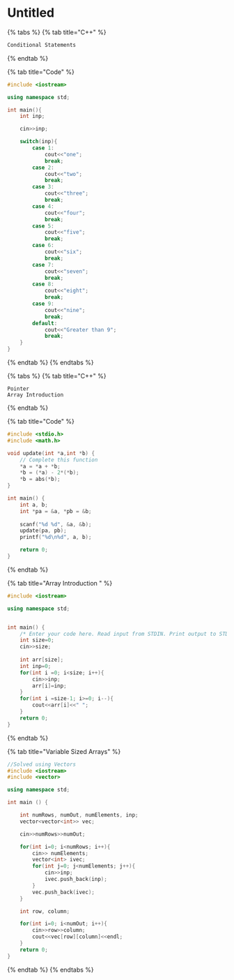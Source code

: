 # Untitled

{% tabs %}
{% tab title="C++" %}
```cpp
Conditional Statements
```
{% endtab %}

{% tab title="Code" %}
```cpp
#include <iostream>

using namespace std;

int main(){
    int inp;

    cin>>inp;

    switch(inp){
        case 1:
            cout<<"one";
            break;
        case 2:
            cout<<"two";
            break;
        case 3:
            cout<<"three";
            break;
        case 4:
            cout<<"four";
            break;
        case 5:
            cout<<"five";
            break;
        case 6:
            cout<<"six";
            break;
        case 7:
            cout<<"seven";
            break;
        case 8:
            cout<<"eight";
            break;
        case 9:
            cout<<"nine";
            break;
        default:
            cout<<"Greater than 9";
            break;
    }
}
```
{% endtab %}
{% endtabs %}

{% tabs %}
{% tab title="C++" %}
```
Pointer
Array Introduction
```
{% endtab %}

{% tab title="Code" %}
```cpp
#include <stdio.h>
#include <math.h>

void update(int *a,int *b) {
    // Complete this function 
    *a = *a + *b;
    *b = (*a) - 2*(*b);  
    *b = abs(*b); 
}

int main() {
    int a, b;
    int *pa = &a, *pb = &b;
    
    scanf("%d %d", &a, &b);
    update(pa, pb);
    printf("%d\n%d", a, b);

    return 0;
}
```
{% endtab %}

{% tab title="Array Introduction " %}
```cpp
#include <iostream>

using namespace std;


int main() {
    /* Enter your code here. Read input from STDIN. Print output to STDOUT */
    int size=0;
    cin>>size;
    
    int arr[size];
    int inp=0;
    for(int i =0; i<size; i++){
        cin>>inp;
        arr[i]=inp;
    }
    for(int i =size-1; i>=0; i--){
        cout<<arr[i]<<" ";
    }
    return 0;
}

```
{% endtab %}

{% tab title="Variable Sized Arrays" %}
```cpp
//Solved using Vectors
#include <iostream>
#include <vector>

using namespace std;

int main () {

    int numRows, numOut, numElements, inp;
    vector<vector<int>> vec;

    cin>>numRows>>numOut;

    for(int i=0; i<numRows; i++){
        cin>> numElements;
        vector<int> ivec;
        for(int j=0; j<numElements; j++){
            cin>>inp;
            ivec.push_back(inp);
        }
        vec.push_back(ivec);
    }

    int row, column;

    for(int i=0; i<numOut; i++){
        cin>>row>>column;
        cout<<vec[row][column]<<endl;
    }
    return 0;
}

```
{% endtab %}
{% endtabs %}



